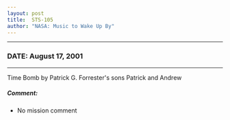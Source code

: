 ```yaml
---
layout: post
title:  STS-105
author: "NASA: Music to Wake Up By"
---
```


----
### DATE: August 17, 2001
----
Time Bomb by Patrick G. Forrester's sons Patrick and Andrew

##### Comment:
* No mission comment
